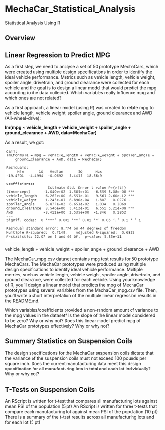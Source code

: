 # MechaCar_Statistical_Analysis
Statistical Analysis Using R

## Overview


## Linear Regression to Predict MPG

As a first step, we need to analyse a set of 50 prototype MechaCars, which were created using multiple design specifications in order to identify the ideal vehicle performance. Metrics such as vehicle length, vehicle weight, spoiler angle, drivetrain, and ground clearance were collected for each vehicle and the goal is to design a linear model that would predict the mpg according to the data collected. Which variables really influence mpg and which ones are not related?

As a first approach, a linear model (using R) was created to relate mpg to vehicle length, vehicle weight, spoiler angle, ground clearance and AWD (All-wheel-drive):

**lm(mpg ~ vehicle_length + vehicle_weight + spoiler_angle + ground_clearance + AWD, data=MechaCar)**

As a result, we got:

![summary_lm_mpg](/resources/summary_lm_mpg.png)


vehicle_length + vehicle_weight + spoiler_angle + ground_clearance + AWD 

The MechaCar_mpg.csv dataset contains mpg test results for 50 prototype MechaCars. The MechaCar prototypes were produced using multiple design specifications to identify ideal vehicle performance. Multiple metrics, such as vehicle length, vehicle weight, spoiler angle, drivetrain, and ground clearance, were collected for each vehicle. Using your knowledge of R, you’ll design a linear model that predicts the mpg of MechaCar prototypes using several variables from the MechaCar_mpg.csv file. Then, you’ll write a short interpretation of the multiple linear regression results in the README.md.








Which variables/coefficients provided a non-random amount of variance to the mpg values in the dataset?
Is the slope of the linear model considered to be zero? Why or why not?
Does this linear model predict mpg of MechaCar prototypes effectively? Why or why not?

## Summary Statistics on Suspension Coils

The design specifications for the MechaCar suspension coils dictate that the variance of the suspension coils must not exceed 100 pounds per square inch. Does the current manufacturing data meet this design specification for all manufacturing lots in total and each lot individually? Why or why not?

## T-Tests on Suspension Coils

An RScript is written for t-test that compares all manufacturing lots against mean PSI of the population (5 pt)
An RScript is written for three t-tests that compare each manufacturing lot against mean PSI of the population (10 pt)
There is a summary of the t-test results across all manufacturing lots and for each lot (5 pt)

